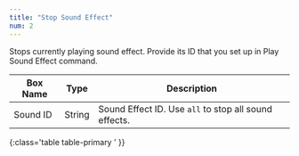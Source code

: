 ```yaml
---
title: "Stop Sound Effect"
num: 2
---
```


Stops currently playing sound effect. Provide its ID that you set up in Play Sound Effect command.

| Box Name | Type | Description | 
|-------|--------|--------|
|Sound ID|String|Sound Effect ID. Use `all` to stop all sound effects.
{:class='table table-primary ' }} 













